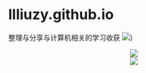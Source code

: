 # llliuzy.github.io

整理与分享与计算机相关的学习收获
![](https://img.shields.io/badge/PKU-Apocalypse-orange))




<div align="center"> <img src="https://readme-typing-svg.herokuapp.com/?lines=非曰能之，愿学焉&center=true&font=Roboto&size=27" /></div>

<div align="center"> <img src="https://github-readme-stats.vercel.app/api?username=llliuzy&show_icons=true&theme=tokyonight" /> </div>

